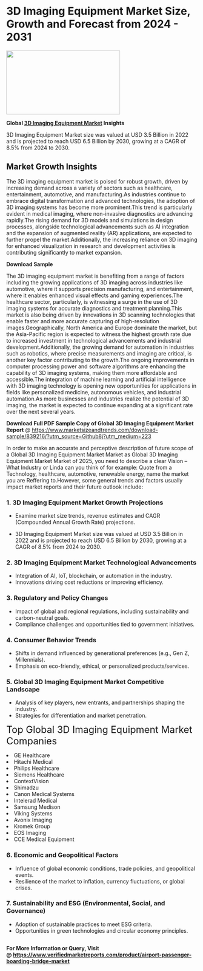 <H1>3D Imaging Equipment Market Size, Growth and Forecast from 2024 - 2031</H1><img class="aligncenter size-medium wp-image-584254" src="https://thirdeyenews.in/wp-content/uploads/2024/09/Global-Market-Research-300x168.jpeg" alt="" width="300" height="168" /><p><strong>Global&nbsp;<a href="https://www.marketsizeandtrends.com/download-sample/839216/?utm_source=Github8j?utm_medium=223">3D Imaging Equipment Market</a> Insights</strong></p><p>3D Imaging Equipment Market size was valued at USD 3.5 Billion in 2022 and is projected to reach USD 6.5 Billion by 2030, growing at a CAGR of 8.5% from 2024 to 2030.</p><p><h2>Market Growth Insights</h2> <p>The 3D imaging equipment market is poised for robust growth, driven by increasing demand across a variety of sectors such as healthcare, entertainment, automotive, and manufacturing.As industries continue to embrace digital transformation and advanced technologies, the adoption of 3D imaging systems has become more prominent.This trend is particularly evident in medical imaging, where non-invasive diagnostics are advancing rapidly.The rising demand for 3D models and simulations in design processes, alongside technological advancements such as AI integration and the expansion of augmented reality (AR) applications, are expected to further propel the market.Additionally, the increasing reliance on 3D imaging for enhanced visualization in research and development activities is contributing significantly to market expansion.</p> <p><strong>Download Sample</strong></p> <p>The 3D imaging equipment market is benefiting from a range of factors including the growing applications of 3D imaging across industries like automotive, where it supports precision manufacturing, and entertainment, where it enables enhanced visual effects and gaming experiences.The healthcare sector, particularly, is witnessing a surge in the use of 3D imaging systems for accurate diagnostics and treatment planning.This market is also being driven by innovations in 3D scanning technologies that enable faster and more accurate capturing of high-resolution images.Geographically, North America and Europe dominate the market, but the Asia-Pacific region is expected to witness the highest growth rate due to increased investment in technological advancements and industrial development.Additionally, the growing demand for automation in industries such as robotics, where precise measurements and imaging are critical, is another key factor contributing to the growth.The ongoing improvements in computer processing power and software algorithms are enhancing the capability of 3D imaging systems, making them more affordable and accessible.The integration of machine learning and artificial intelligence with 3D imaging technology is opening new opportunities for applications in fields like personalized medicine, autonomous vehicles, and industrial automation.As more businesses and industries realize the potential of 3D imaging, the market is expected to continue expanding at a significant rate over the next several years.</p> <p><span class=""><strong>Download Full PDF Sample Copy of Global 3D Imaging Equipment Market Report</strong> @ <a href="https://www.marketsizeandtrends.com/download-sample/839216/?utm_source=Github8j?utm_medium=223" target="_blank">https://www.marketsizeandtrends.com/download-sample/839216/?utm_source=Github8j?utm_medium=223</a></span></p><p>In order to make an accurate and perceptive description of future scope of a Global&nbsp;3D Imaging Equipment Market Market as Global&nbsp;3D Imaging Equipment Market Market of 2025, you need to describe a clear Vision &ndash; What Industry or Linda can you think of for example: Quote from a Technology, healthcare, automotive, renewable energy, name the market you are Reffering to.However, some general trends and factors usually impact market reports and their future outlook include:</p><h3>1.&nbsp;<strong>3D Imaging Equipment Market Growth Projections</strong></h3><ul><li>Examine market size trends, revenue estimates and CAGR (Compounded Annual Growth Rate) projections.</li><li><p>3D Imaging Equipment Market size was valued at USD 3.5 Billion in 2022 and is projected to reach USD 6.5 Billion by 2030, growing at a CAGR of 8.5% from 2024 to 2030.</p></li></ul><h3>2.&nbsp;<strong>3D Imaging Equipment Market Technological Advancements</strong></h3><ul><li>Integration of AI, IoT, blockchain, or automation in the industry.</li><li>Innovations driving cost reductions or improving efficiency.</li></ul><h3>3.&nbsp;<strong>Regulatory and Policy Changes</strong></h3><ul><li>Impact of global and regional regulations, including sustainability and carbon-neutral goals.</li><li>Compliance challenges and opportunities tied to government initiatives.</li></ul><h3>4.&nbsp;<strong>Consumer Behavior Trends</strong></h3><ul><li>Shifts in demand influenced by generational preferences (e.g., Gen Z, Millennials).</li><li>Emphasis on eco-friendly, ethical, or personalized products/services.</li></ul><h3>5.&nbsp;<strong>Global 3D Imaging Equipment Market Competitive Landscape</strong></h3><ul><li>Analysis of key players, new entrants, and partnerships shaping the industry.</li><li>Strategies for differentiation and market penetration.</li></ul><p data-pm-slice="1 1 []"><span style="color: inherit; font-family: inherit; font-size: 25px;">Top Global 3D Imaging Equipment Market Companies</span></p><div class="" data-test-id=""><p><li>GE Healthcare</li><li> Hitachi Medical</li><li> Philips Healthcare</li><li> Siemens Healthcare</li><li> ContextVision</li><li> Shimadzu</li><li> Canon Medical Systems</li><li> Intelerad Medical</li><li> Samsung Medison</li><li> Viking Systems</li><li> Avonix Imaging</li><li> Kromek Group</li><li> EOS Imaging</li><li> CCE Medical Equipment</li></p></div><h3>6.&nbsp;<strong>Economic and Geopolitical Factors</strong></h3><ul><li>Influence of global economic conditions, trade policies, and geopolitical events.</li><li>Resilience of the market to inflation, currency fluctuations, or global crises.</li></ul><h3>7.&nbsp;<strong>Sustainability and ESG (Environmental, Social, and Governance)</strong></h3><ul><li>Adoption of sustainable practices to meet ESG criteria.</li><li>Opportunities in green technologies and circular economy principles.</li></ul><h2><strong style="font-size: 14px;">For More Information or Query, Visit @&nbsp;</strong><a style="background-color: #ffffff; font-size: 14px;" href="https://www.marketsizeandtrends.com/report/3d-imaging-equipment-market/" target="_blank">https://www.verifiedmarketreports.com/product/airport-passenger-boarding-bridge-market</a></h2>